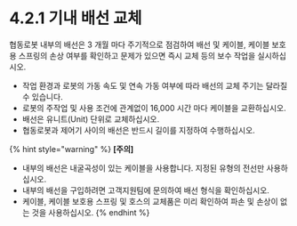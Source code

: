 ﻿# 4.2.1 기내 배선 교체

협동로봇 내부의 배선은 3 개월 마다 주기적으로 점검하여 배선 및 케이블, 케이블 보호용 스프링의 손상 여부를 확인하고 문제가 있으면 즉시 교체 등의 보수 작업을 실시하십시오.

* 작업 환경과 로봇의 가동 속도 및 연속 가동 여부에 따라 배선의 교체 주기는 달라질 수 있습니다.
* 로봇의 주작업 및 사용 조건에 관계없이 16,000 시간 마다 케이블을 교환하십시오.
* 배선은 유니트(Unit) 단위로 교체하십시오.
* 협동로봇과 제어기 사이의 배선은 반드시 길이를 지정하여 수행하십시오.

{% hint style="warning" %}
**\[주의]**

* 내부의 배선은 내굴곡성이 있는 케이블을 사용합니다. 지정된 유형의 전선만 사용하십시오.
* 내부의 배선을 구입하려면 고객지원팀에 문의하여 배선 형식을 확인하십시오.
* 케이블, 케이블 보호용 스프링 및 호스의 교체품은 미리 확인하여 파손 및 손상이 없는 것을 사용하십시오.
{% endhint %}
